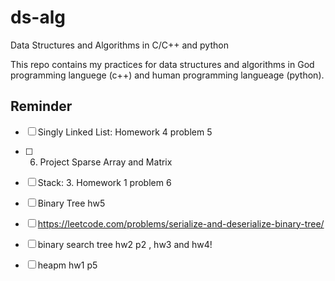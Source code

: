 # ds-alg

Data Structures and Algorithms in C/C++ and python

This repo contains my practices for data structures and algorithms in God programming languege (c++) and human programming langueage (python).

## Reminder

- [ ] Singly Linked List: Homework 4 problem 5
- [ ] 6. Project Sparse Array and Matrix
- [ ] Stack: 3. Homework 1 problem 6
- [ ] Binary Tree hw5
- [ ] <https://leetcode.com/problems/serialize-and-deserialize-binary-tree/>
- [ ] binary search tree hw2 p2 , hw3 and hw4!
- [ ] heapm hw1 p5

